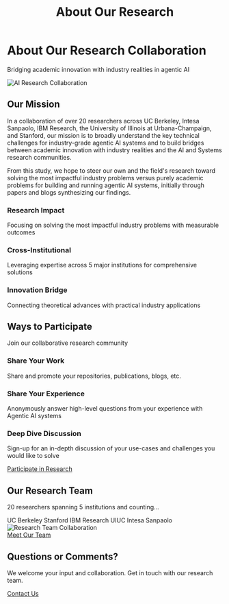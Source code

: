 ﻿---
title: About Our Research
layout: single
permalink: /about/
---

<div class="about-hero">
<div class="about-hero-content">
<div class="about-hero-text">
<h1>About Our Research Collaboration</h1>
<p class="about-subtitle">Bridging academic innovation with industry realities in agentic AI</p>
</div>
<div class="about-hero-image">
<img src="https://images.unsplash.com/photo-1555949963-ff9fe0c870eb?ixlib=rb-4.0.3&ixid=M3wxMjA3fDB8MHxwaG90by1wYWdlfHx8fGVufDB8fHx8fA%3D%3D&auto=format&fit=crop&w=2070&q=80" alt="AI Research Collaboration" class="hero-image">
</div>
</div>
</div>

<div class="about-content">
<div class="mission-section">
<div class="section-header">
<h2><i class="fas fa-bullseye"></i> Our Mission</h2>
</div>
<div class="mission-content">
<p>In a collaboration of over 20 researchers across UC Berkeley, Intesa Sanpaolo, IBM Research, the University of Illinois at Urbana-Champaign, and Stanford, our mission is to broadly understand the key technical challenges for industry-grade agentic AI systems and to build bridges between academic innovation with industry realities and the AI and Systems research communities.</p>

<p>From this study, we hope to steer our own and the field's research toward solving the most impactful industry problems versus purely academic problems for building and running agentic AI systems, initially through papers and blogs synthesizing our findings.</p>
</div>
</div>

<div class="research-focus">
<div class="focus-grid">
<div class="focus-item">
<div class="focus-icon">
<i class="fas fa-chart-line"></i>
</div>
<h3>Research Impact</h3>
<p>Focusing on solving the most impactful industry problems with measurable outcomes</p>
</div>

<div class="focus-item">
<div class="focus-icon">
<i class="fas fa-network-wired"></i>
</div>
<h3>Cross-Institutional</h3>
<p>Leveraging expertise across 5 major institutions for comprehensive solutions</p>
</div>

<div class="focus-item">
<div class="focus-icon">
<i class="fas fa-lightbulb"></i>
</div>
<h3>Innovation Bridge</h3>
<p>Connecting theoretical advances with practical industry applications</p>
</div>
</div>
</div>

<div class="participation-section">
<div class="section-header">
<h2><i class="fas fa-handshake"></i> Ways to Participate</h2>
<p>Join our collaborative research community</p>
</div>

<div class="participation-cards">
<div class="participation-card">
<div class="card-icon">
<i class="fas fa-share-alt"></i>
</div>
<h3>Share Your Work</h3>
<p>Share and promote your repositories, publications, blogs, etc.</p>
</div>

<div class="participation-card">
<div class="card-icon">
<i class="fas fa-comments"></i>
</div>
<h3>Share Your Experience</h3>
<p>Anonymously answer high-level questions from your experience with Agentic AI systems</p>
</div>

<div class="participation-card">
<div class="card-icon">
<i class="fas fa-users"></i>
</div>
<h3>Deep Dive Discussion</h3>
<p>Sign-up for an in-depth discussion of your use-cases and challenges you would like to solve</p>
</div>
</div>

<div class="participation-cta">
<a href="/surveys/" class="btn btn--primary">
<i class="fas fa-clipboard-list"></i> Participate in Research
</a>
</div>
</div>

<div class="team-preview">
<div class="team-preview-content">
<div class="team-stats">
<h2>Our Research Team</h2>
<p class="team-count">20 researchers spanning 5 institutions and counting…</p>
<div class="institution-badges">
<span class="badge">UC Berkeley</span>
<span class="badge">Stanford</span>
<span class="badge">IBM Research</span>
<span class="badge">UIUC</span>
<span class="badge">Intesa Sanpaolo</span>
</div>
</div>
<div class="team-preview-image">
<img src="https://images.unsplash.com/photo-1522202176988-66273c2fd55f?ixlib=rb-4.0.3&ixid=M3wxMjA3fDB8MHxwaG90by1wYWdlfHx8fGVufDB8fHx8fA%3D%3D&auto=format&fit=crop&w=2071&q=80" alt="Research Team Collaboration" class="team-image">
</div>
</div>
<div class="team-cta">
<a href="/team/" class="btn btn--success">
<i class="fas fa-users"></i> Meet Our Team
</a>
</div>
</div>

<div class="contact-section">
<div class="contact-content">
<h2><i class="fas fa-envelope"></i> Questions or Comments?</h2>
<p>We welcome your input and collaboration. Get in touch with our research team.</p>
<a href="mailto:negara@berkeley.edu" class="btn btn--primary">
<i class="fas fa-envelope"></i> Contact Us
</a>
</div>
</div>
